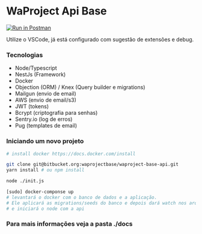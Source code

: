 WaProject Api Base
==================

[![Run in Postman](https://run.pstmn.io/button.svg)](https://app.getpostman.com/run-collection/f109c9a8c09dd5e648dd)

Utilize o VSCode, já está configurado com sugestão de extensões e debug.

### Tecnologias

* Node/Typescript
* NestJs (Framework)
* Docker
* Objection (ORM) / Knex (Query builder e migrations)
* Mailgun (envio de email)
* AWS (envio de email/s3)
* JWT (tokens)
* Bcrypt (criptografia para senhas)
* Sentry.io (log de erros)
* Pug (templates de email)

### Iniciando um novo projeto

```bash
# install docker https://docs.docker.com/install

git clone git@bitbucket.org:waprojectbase/waproject-base-api.git
yarn install # ou npm install

node ./init.js

[sudo] docker-componse up
# levantará o docker com o banco de dados e a aplicação.
# Ele aplicará as migrations/seeds do banco e depois dará watch nos arquivos
# e iniciará o node com a api
```

### Para mais informações veja a pasta ./docs